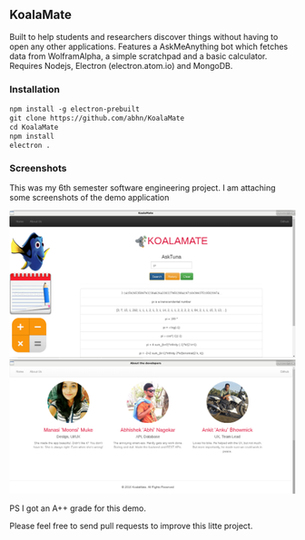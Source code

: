 ## KoalaMate

Built to help students and researchers discover things without having to open any other applications. Features a AskMeAnything bot which fetches data from WolframAlpha, a simple scratchpad and a basic calculator. Requires Nodejs, Electron (electron.atom.io) and MongoDB.

### Installation
```
npm install -g electron-prebuilt
git clone https://github.com/abhn/KoalaMate
cd KoalaMate
npm install
electron .
```

### Screenshots

This was my 6th semester software engineering project. I am attaching some screenshots of the demo application

![KoalaMate](https://raw.githubusercontent.com/abhn/KoalaMate/master/static/koala1.png)
![KoalaMate](https://raw.githubusercontent.com/abhn/KoalaMate/master/static/koala2.png)

PS I got an A++ grade for this demo.

Please feel free to send pull requests to improve this litte project.
